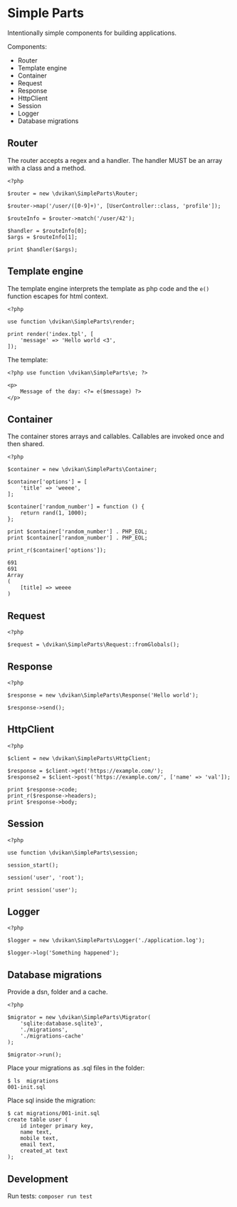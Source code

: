 # Simple Parts

Intentionally simple components for building applications.

Components:

* Router
* Template engine
* Container
* Request
* Response
* HttpClient
* Session
* Logger
* Database migrations

## Router

The router accepts a regex and a handler. The handler MUST be
an array with a class and a method.

    <?php
    
    $router = new \dvikan\SimpleParts\Router;
    
    $router->map('/user/([0-9]+)', [UserController::class, 'profile']);
    
    $routeInfo = $router->match('/user/42');
    
    $handler = $routeInfo[0];
    $args = $routeInfo[1];
    
    print $handler($args);
    
## Template engine

The template engine interprets the template as php code and the `e()`
function escapes for html context.
   
    <?php
    
    use function \dvikan\SimpleParts\render;
    
    print render('index.tpl', [
        'message' => 'Hello world <3',
    ]);

The template:

    <?php use function \dvikan\SimpleParts\e; ?>
    
    <p>
        Message of the day: <?= e($message) ?>
    </p>
    
## Container

The container stores arrays and callables. Callables are invoked once and then 
shared.
    
    <?php
    
    $container = new \dvikan\SimpleParts\Container;
    
    $container['options'] = [
        'title' => 'weeee',
    ];
    
    $container['random_number'] = function () {
        return rand(1, 1000);
    };
    
    print $container['random_number'] . PHP_EOL;
    print $container['random_number'] . PHP_EOL;
    
    print_r($container['options']);
    
    691
    691
    Array
    (
        [title] => weeee
    )

## Request

    <?php
        
    $request = \dvikan\SimpleParts\Request::fromGlobals();
    
## Response

    <?php
        
    $response = new \dvikan\SimpleParts\Response('Hello world');
    
    $response->send();

## HttpClient

    <?php
        
    $client = new \dvikan\SimpleParts\HttpClient;
    
    $response = $client->get('https://example.com/');
    $response2 = $client->post('https://example.com/', ['name' => 'val']);
    
    print $response->code;
    print_r($response->headers);
    print $response->body;
    
## Session

    <?php
    
    use function \dvikan\SimpleParts\session;
    
    session_start();
    
    session('user', 'root');
    
    print session('user');

## Logger

    <?php
    
    $logger = new \dvikan\SimpleParts\Logger('./application.log');

    $logger->log('Something happened');

## Database migrations

Provide a dsn, folder and a cache.

    <?php

    $migrator = new \dvikan\SimpleParts\Migrator(
        'sqlite:database.sqlite3',
        './migrations',
        './migrations-cache'
    );

    $migrator->run();

Place your migrations as .sql files in the folder:

    $ ls  migrations
    001-init.sql

Place sql inside the migration:

    $ cat migrations/001-init.sql
    create table user (
        id integer primary key,
        name text,
        mobile text,
        email text,
        created_at text
    );

## Development

Run tests: `composer run test`
